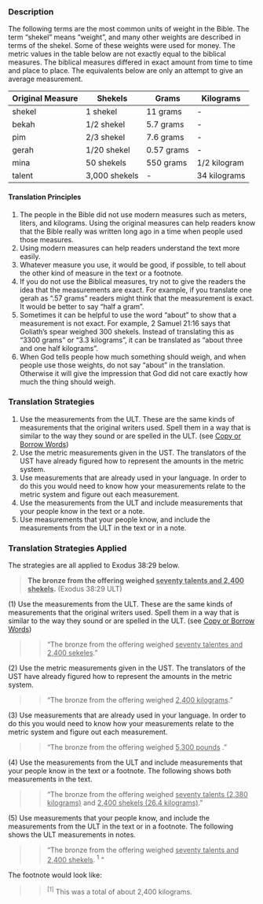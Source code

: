 
### Description

The following terms are the most common units of weight in the Bible. The term “shekel” means “weight”, and many other weights are described in terms of the shekel. Some of these weights were used for money. The metric values in the table below are not exactly equal to the biblical measures. The biblical measures differed in exact amount from time to time and place to place. The equivalents below are only an attempt to give an average measurement.

| Original Measure | Shekels | Grams | Kilograms |
|--------------------|----------|---------|------------|
|shekel | 1 shekel |11 grams |  - |
| bekah  |  1/2 shekel |  5.7 grams |   - |
| pim  |  2/3 shekel |  7.6 grams |  - |
| gerah  |  1/20 shekel |  0.57 grams |  - |
| mina  |  50 shekels |  550 grams |  1/2 kilogram |
| talent  |  3,000 shekels |  - |  34 kilograms |

#### Translation Principles

1. The people in the Bible did not use modern measures such as meters, liters, and kilograms. Using the original measures can help readers know that the Bible really was written long ago in a time when people used those measures.
1. Using modern measures can help readers understand the text more easily.
1. Whatever measure you use, it would be good, if possible, to tell about the other kind of measure in the text or a footnote.
1. If you do not use the Biblical measures, try not to give the readers the idea that the measurements are exact. For example, if you translate one gerah as “.57 grams” readers might think that the measurement is exact. It would be better to say “half a gram”.
1. Sometimes it can be helpful to use the word “about” to show that a measurement is not exact. For example, 2 Samuel 21:16 says that Goliath’s spear weighed 300 shekels. Instead of translating this as “3300 grams” or “3.3 kilograms”, it can be translated as “about three and one half kilograms”.
1. When God tells people how much something should weigh, and when people use those weights, do not say “about” in the translation. Otherwise it will give the impression that God did not care exactly how much the thing should weigh.

### Translation Strategies

1. Use the measurements from the ULT. These are the same kinds of measurements that the original writers used. Spell them in a way that is similar to the way they sound or are spelled in the ULT. (see [Copy or Borrow Words](../translate-transliterate/01.md))
1. Use the metric measurements given in the UST. The translators of the UST have already figured how to represent the amounts in the metric system.
1. Use measurements that are already used in your language. In order to do this you would need to know how your measurements relate to the metric system and figure out each measurement.
1. Use the measurements from the ULT and include measurements that your people know in the text or a note.
1. Use measurements that your people know, and include the measurements from the ULT in the text or in a note.

### Translation Strategies Applied

The strategies are all applied to Exodus 38:29 below.

> **The bronze from the offering weighed <u>seventy talents and 2,400 shekels</u>.** (Exodus 38:29 ULT)

(1) Use the measurements from the ULT. These are the same kinds of measurements that the original writers used. Spell them in a way that is similar to the way they sound or are spelled in the ULT. (see [Copy or Borrow Words](../translate-transliterate/01.md))

>> “The bronze from the offering weighed <u>seventy talentes and 2,400 sekeles</u>.”

(2) Use the metric measurements given in the UST. The translators of the UST have already figured how to represent the amounts in the metric system.

>> “The bronze from the offering weighed <u>2,400 kilograms</u>.”

(3) Use measurements that are already used in your language. In order to do this you would need to know how your measurements relate to the metric system and figure out each measurement.

>> “The bronze from the offering weighed <u>5,300 pounds</u> .”

(4) Use the measurements from the ULT and include measurements that your people know in the text or a footnote. The following shows both measurements in the text.

>> “The bronze from the offering weighed <u>seventy talents (2,380 kilograms)</u> and <u>2,400 shekels (26.4 kilograms)</u>.”

(5) Use measurements that your people know, and include the measurements from the ULT in the text or in a footnote. The following shows the ULT measurements in notes.

>> “The bronze from the offering weighed <u>seventy talents and 2,400 shekels</u>.<sup> 1</sup> “

The footnote would look like:

>> <sup> [1]</sup> This was a total of about 2,400 kilograms.
